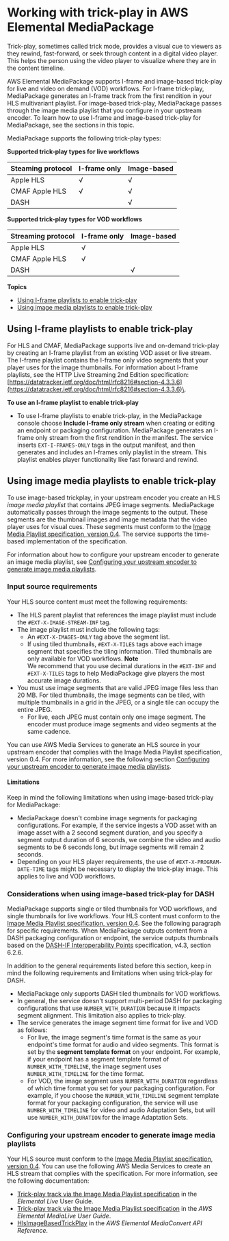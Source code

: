 # Working with trick\-play in AWS Elemental MediaPackage<a name="trick-play"></a>

Trick\-play, sometimes called trick mode, provides a visual cue to viewers as they rewind, fast\-forward, or seek through content in a digital video player\. This helps the person using the video player to visualize where they are in the content timeline\.

AWS Elemental MediaPackage supports I\-frame and image\-based trick\-play for live and video on demand \(VOD\) workflows\. For I\-frame trick\-play, MediaPackage generates an I\-frame track from the first rendition in your HLS multivariant playlist\. For image\-based trick\-play, MediaPackage passes through the image media playlist that you configure in your upstream encoder\. To learn how to use I\-frame and image\-based trick\-play for MediaPackage, see the sections in this topic\.

MediaPackage supports the following trick\-play types:

**Supported trick\-play types for live workflows**


| Steaming protocol | I\-frame only | Image\-based | 
| --- | --- | --- | 
|  Apple HLS  |  √  |  √  | 
|  CMAF Apple HLS  |  √  |  √  | 
|  DASH  |    |  √  | 

**Supported trick\-play types for VOD workflows**


| Streaming protocol | I\-frame only | Image\-based | 
| --- | --- | --- | 
|  Apple HLS  |  √  |    | 
|  CMAF Apple HLS  |  √  |    | 
|  DASH  |    |  √  | 

**Topics**
+ [Using I\-frame playlists to enable trick\-play](#using-i-frame-playlists)
+ [Using image media playlists to enable trick\-play](#using-image-media-playlists)

## Using I\-frame playlists to enable trick\-play<a name="using-i-frame-playlists"></a>

For HLS and CMAF, MediaPackage supports live and on\-demand trick\-play by creating an I\-frame playlist from an existing VOD asset or live stream\. The I\-frame playlist contains the I\-frame only video segments that your player uses for the image thumbnails\. For information about I\-frame playlists, see the HTTP Live Streaming 2nd Edition specification: [https://datatracker.ietf.org/doc/html/rfc8216#section-4.3.3.6](https://datatracker.ietf.org/doc/html/rfc8216#section-4.3.3.6)\.

**To use an I\-frame playlist to enable trick\-play**
+ To use I\-frame playlists to enable trick\-play, in the MediaPackage console choose **Include I\-frame only stream** when creating or editing an endpoint or packaging configuration\. MediaPackage generates an I\-frame only stream from the first rendition in the manifest\. The service inserts `EXT-I-FRAMES-ONLY` tags in the output manifest, and then generates and includes an I\-frames only playlist in the stream\. This playlist enables player functionality like fast forward and rewind\.

## Using image media playlists to enable trick\-play<a name="using-image-media-playlists"></a>

To use image\-based trickplay, in your upstream encoder you create an HLS *image media playlist* that contains JPEG image segments\. MediaPackage automatically passes through the image segments to the output\. These segments are the thumbnail images and image metadata that the video player uses for visual cues\. These segments must conform to the [Image Media Playlist specification, version 0\.4](https://github.com/image-media-playlist/spec/blob/master/image_media_playlist_v0_4.pdf)\. The service supports the time\-based implementation of the specification\.

For information about how to configure your upstream encoder to generate an image media playlist, see [Configuring your upstream encoder to generate image media playlists](#configuring-upstream-encoder)\.

### Input source requirements<a name="image-based-requirements"></a>

Your HLS source content must meet the following requirements:
+ The HLS parent playlist that references the image playlist must include the `#EXT-X-IMAGE-STREAM-INF` tag\.
+ The image playlist must include the following tags:
  + An `#EXT-X-IMAGES-ONLY` tag above the segment list\.
  + If using tiled thumbnails, `#EXT-X-TILES` tags above each image segment that specifies the tiling information\. Tiled thumbnails are only available for VOD workflows\.
**Note**  
We recommend that you use decimal durations in the `#EXT-INF` and `#EXT-X-TILES` tags to help MediaPackage give players the most accurate image durations\.
+ You must use image segments that are valid JPEG image files less than 20 MB\. For tiled thumbnails, the image segments can be tiled, with multiple thumbnails in a grid in the JPEG, or a single tile can occupy the entire JPEG\.
  + For live, each JPEG must contain only one image segment\. The encoder must produce image segments and video segments at the same cadence\.

You can use AWS Media Services to generate an HLS source in your upstream encoder that complies with the Image Media Playlist specification, version 0\.4\. For more information, see the following section [Configuring your upstream encoder to generate image media playlists](#configuring-upstream-encoder)\.

#### Limitations<a name="image-based-limitations"></a>

Keep in mind the following limitations when using image\-based trick\-play for MediaPackage:
+ MediaPackage doesn't combine image segments for packaging configurations\. For example, if the service ingests a VOD asset with an image asset with a 2 second segment duration, and you specify a segment output duration of 6 seconds, we combine the video and audio segments to be 6 seconds long, but image segments will remain 2 seconds\.
+ Depending on your HLS player requirements, the use of `#EXT-X-PROGRAM-DATE-TIME` tags might be necessary to display the trick\-play image\. This applies to live and VOD workflows\.

### Considerations when using image\-based trick\-play for DASH<a name="trickplay-dash-considerations"></a>

MediaPackage supports single or tiled thumbnails for VOD workflows, and single thumbnails for live workflows\. Your HLS content must conform to the [Image Media Playlist specification, version 0\.4](https://github.com/image-media-playlist/spec/blob/master/image_media_playlist_v0_4.pdf)\. See the following paragraph for specific requirements\. When MediaPackage outputs content from a DASH packaging configuration or endpoint, the service outputs thumbnails based on the [DASH\-IF Interoperability Points](https://dashif.org/docs/DASH-IF-IOP-v4.3.pdf) specification, v4\.3, section 6\.2\.6\.

In addition to the general requirements listed before this section, keep in mind the following requirements and limitations when using trick\-play for DASH\.
+ MediaPackage only supports DASH tiled thumbnails for VOD workflows\.
+ In general, the service doesn't support multi\-period DASH for packaging configurations that use `NUMBER_WITH_DURATION` because it impacts segment alignment\. This limitation also applies to trick\-play\.
+ The service generates the image segment time format for live and VOD as follows:
  + For live, the image segment's time format is the same as your endpoint's time format for audio and video segments\. This format is set by the **segment template format** on your endpoint\. For example, if your endpoint has a segment template format of `NUMBER_WITH_TIMELINE`, the image segment uses `NUMBER_WITH_TIMELINE` for the time format\.
  + For VOD, the image segment uses `NUMBER_WITH_DURATION` regardless of which time format you set for your packaging configuration\. For example, if you choose the `NUMBER_WITH_TIMELINE` segment template format for your packaging configuration, the service will use `NUMBER_WITH_TIMELINE` for video and audio Adaptation Sets, but will use `NUMBER_WITH_DURATION` for the image Adaptation Sets\.

### Configuring your upstream encoder to generate image media playlists<a name="configuring-upstream-encoder"></a>

Your HLS source must conform to the [Image Media Playlist specification, version 0\.4](https://github.com/image-media-playlist/spec/blob/master/image_media_playlist_v0_4.pdf)\. You can use the following AWS Media Services to create an HLS stream that complies with the specification\. For more information, see the following documentation:
+ [Trick\-play track via the Image Media Playlist specification](https://docs.aws.amazon.com/elemental-live/latest/ug/trick-play-roku.html) in the *Elemental Live* User Guide\.
+ [Trick\-play track via the Image Media Playlist specification](https://docs.aws.amazon.com/medialive/latest/ug/trick-play-roku.html) in the *AWS Elemental MediaLive User Guide*\.
+ [HlsImageBasedTrickPlay](https://docs.aws.amazon.com/mediaconvert/latest/apireference/jobs.html#jobs-prop-hlsgroupsettings-imagebasedtrickplay) in the *AWS Elemental MediaConvert API Reference*\.